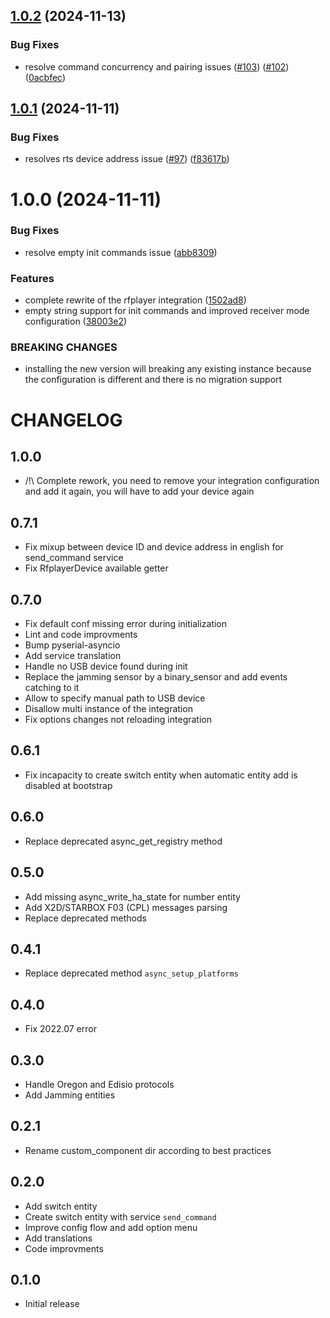 ## [1.0.2](https://github.com/gce-electronics/HA_RFPlayer/compare/v1.0.1...v1.0.2) (2024-11-13)


### Bug Fixes

* resolve command concurrency and pairing issues ([#103](https://github.com/gce-electronics/HA_RFPlayer/issues/103)) ([#102](https://github.com/gce-electronics/HA_RFPlayer/issues/102)) ([0acbfec](https://github.com/gce-electronics/HA_RFPlayer/commit/0acbfecc0d515d885eab29ddded8ef6799c689a8))

## [1.0.1](https://github.com/gce-electronics/HA_RFPlayer/compare/v1.0.0...v1.0.1) (2024-11-11)


### Bug Fixes

* resolves rts device address issue ([#97](https://github.com/gce-electronics/HA_RFPlayer/issues/97)) ([f83617b](https://github.com/gce-electronics/HA_RFPlayer/commit/f83617b9853b8a5322f677cf802cc81611490495))

# 1.0.0 (2024-11-11)


### Bug Fixes

* resolve empty init commands issue ([abb8309](https://github.com/gce-electronics/HA_RFPlayer/commit/abb8309dc8995edd68da41eceddddffe3c9f7f95))


### Features

* complete rewrite of the rfplayer integration ([1502ad8](https://github.com/gce-electronics/HA_RFPlayer/commit/1502ad80621fa2bd09d53b80dd2285330412d118))
* empty string support for init commands and improved receiver mode configuration ([38003e2](https://github.com/gce-electronics/HA_RFPlayer/commit/38003e2c4efc1f9b5ce3c40e1dc558c324928e90))


### BREAKING CHANGES

* installing the new version will breaking any existing instance because the configuration is different and there is no migration support

# CHANGELOG

## 1.0.0

- /!\ Complete rework, you need to remove your integration configuration and add it again, you will have to add your device again

## 0.7.1

- Fix mixup between device ID and device address in english for send_command service
- Fix RfplayerDevice available getter

## 0.7.0

- Fix default conf missing error during initialization
- Lint and code improvments
- Bump pyserial-asyncio
- Add service translation
- Handle no USB device found during init
- Replace the jamming sensor by a binary_sensor and add events catching to it
- Allow to specify manual path to USB device
- Disallow multi instance of the integration
- Fix options changes not reloading integration

## 0.6.1

- Fix incapacity to create switch entity when automatic entity add is disabled at bootstrap

## 0.6.0

- Replace deprecated async_get_registry method

## 0.5.0

- Add missing async_write_ha_state for number entity
- Add X2D/STARBOX F03 (CPL) messages parsing
- Replace deprecated methods

## 0.4.1

- Replace deprecated method `async_setup_platforms`

## 0.4.0

- Fix 2022.07 error

## 0.3.0

- Handle Oregon and Edisio protocols
- Add Jamming entities

## 0.2.1

- Rename custom_component dir according to best practices

## 0.2.0

- Add switch entity
- Create switch entity with service `send_command`
- Improve config flow and add option menu
- Add translations
- Code improvments

## 0.1.0

- Initial release
